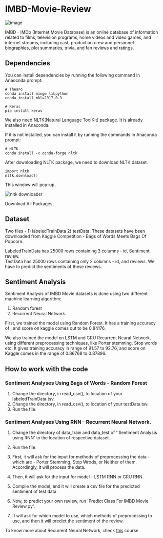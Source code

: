 # IMBD-Movie-Review

![image](https://user-images.githubusercontent.com/31696557/48961509-28e70c00-ef9b-11e8-85f3-86a584d823de.png)


IMBD - IMDb (Internet Movie Database) is an online database of information related to films, television programs, home videos and video games, and internet streams, including cast, production crew and personnel biographies, plot summaries, trivia, and fan reviews and ratings.




## Dependencies

You can install dependencies by running the following command in Anaocnda prompt:

```
# Theano
conda install mingw libpython
conda install mkl=2017.0.3

# Keras
pip install keras
```
We also need NLTK(Natural Language ToolKit) package. It is already installed in Anaconda.

If it is not installed, you can install it by running the commands in Anaconda prompt:
```
# NLTK
conda install -c conda-forge nltk 
```

After downloading NLTK package, we need to download NLTK dataset.

```
import nltk
nltk.download()
```
This window will pop-up. 

![nltk downloader](https://user-images.githubusercontent.com/31696557/48960208-bec96980-ef90-11e8-8b46-ad09eb675461.png)

Download All Packages.

## Dataset

Two files - 1) labeledTrainData 2) testData.
These datasets have been downloaded from Kaggle Competition - Bags of Words Meets Bags Of Popcorn.

LabeledTrainData has 25000 rows containing 3 columns - id, Sentiment, review.<br/>
TestData has 25000 rows containing only 2 columns - id, and reviews. We have to predict the sentiments of these reviews.

## Sentiment Analysis

Sentiment Analysis of IMBD Movie datasets is done using two different machine learning algorithm:
1) Random forest
2) Recurrent Neural Network.

First, we trained the model using Random Forest. It has a training accuracy of   , and score on kaggle comes out to be 0.84176.

We also trained the model on LSTM and GRU Recurrent Neural Network, using different preprocessing techniques, like Porter stemming, Stop words etc. It gives training accuracy in range of 91.57 to 92.76, and score on Kaggle comes in the range of 0.86768 to 0.87896.

## How to work with the code

### Sentiment Analyses Using Bags of Words - Random Forest

  1) Change the directory, in read_csv(), to location of your labeledTrainData.tsv.<br/>
  2) Change the directory, in read_csv(), to location of your testData.tsv.
  3) Run the file.
  
### Sentiment Analyses Using RNN - Recurrent Neural Network.
  
  1) Change the directory of data_train and data_test of ''Sentiment Analysis using RNN' to the location of respective dataset.<br/>
  2) Run the file.<br/>
  3) First, it will ask for the input for methods of preprocessing the data - which are - Porter Stemming, Stop Wrods, or Neither of them. Accordingly, it will process the data.<br/>
  4) Then, it will ask for the input for model - LSTM RNN or GRU RNN.
  5) Compile the model, and it will create a csv file for the predicted sentiment of test data.
  
  6) Now, to predict your own review, run 'Predict Class For IMBD Movie Review.py'.
  7) It will ask for which model to use, which methods of preprocessing to use, and then it will predict the sentiment of the review.
  
 To know more about Recurrent Neural Network, check [this](https://www.coursera.org/learn/nlp-sequence-models) course.


